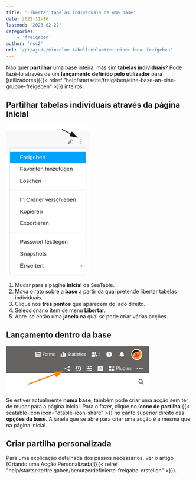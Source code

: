 ```yaml
---
title: 'Libertar tabelas individuais de uma base'
date: 2022-11-16
lastmod: '2023-02-22'
categories:
    - 'freigaben'
author: 'nsc2'
url: '/pt/ajuda/einzelne-tabellenblaetter-einer-base-freigeben'
---
```


Não quer **partilhar** uma base inteira, mas sim **tabelas individuais**? Pode fazê-lo através de um **lançamento definido pelo utilizador** para [utilizadores]({{< relref "help/startseite/freigaben/eine-base-an-eine-gruppe-freigeben" >}}) inteiros.

## Partilhar tabelas individuais através da página inicial

![Lançamento de folhas de cálculo individuais a partir da página inicial](images/share-single-tablesheets-from-the-start-page.png)

1. Mudar para a página **inicial** da SeaTable.
2. Mova o rato sobre a **base** a partir da qual pretende libertar tabelas individuais.
3. Clique nos **três pontos** que aparecem do lado direito.
4. Seleccionar o item de menu **Libertar**.
5. Abre-se então uma **janela** na qual se pode criar várias acções.

## Lançamento dentro da base

![Lançamento dentro da base](images/share-a-base.png)

Se estiver actualmente **numa base**, também pode criar uma acção sem ter de mudar para a página inicial. Para o fazer, clique no **ícone de partilha** {{< seatable-icon icon="dtable-icon-share" >}} no canto superior direito das **opções da base**. A janela que se abre para criar uma acção é a mesma que na página inicial.

## Criar partilha personalizada

Para uma explicação detalhada dos passos necessários, ver o artigo [Criando uma Acção Personalizada]({{< relref "help/startseite/freigaben/benutzerdefinierte-freigabe-erstellen" >}}).
